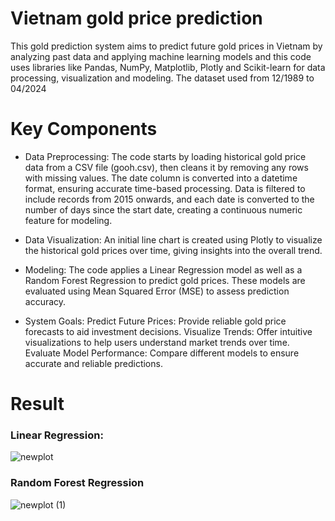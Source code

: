 # Vietnam gold price prediction
This gold prediction system aims to predict future gold prices in Vietnam by analyzing past data and applying machine learning models and this code uses libraries like Pandas, NumPy, Matplotlib, Plotly and Scikit-learn for data processing, visualization and modeling.
The dataset used from 12/1989 to 04/2024

# Key Components
- Data Preprocessing:
The code starts by loading historical gold price data from a CSV file (gooh.csv), then cleans it by removing any rows with missing values.
The date column is converted into a datetime format, ensuring accurate time-based processing.
Data is filtered to include records from 2015 onwards, and each date is converted to the number of days since the start date, creating a continuous numeric feature for modeling.

- Data Visualization:
An initial line chart is created using Plotly to visualize the historical gold prices over time, giving insights into the overall trend.

- Modeling:
The code applies a Linear Regression model as well as a Random Forest Regression to predict gold prices. These models are evaluated using Mean Squared Error (MSE) to assess prediction accuracy.

- System Goals:
Predict Future Prices: Provide reliable gold price forecasts to aid investment decisions.
Visualize Trends: Offer intuitive visualizations to help users understand market trends over time.
Evaluate Model Performance: Compare different models to ensure accurate and reliable predictions.

# Result
### Linear Regression:
![newplot](https://github.com/user-attachments/assets/856399e6-d85a-4d81-8934-faaa60fb189f)

### Random Forest Regression
![newplot (1)](https://github.com/user-attachments/assets/9e8a397e-09b4-49f1-bc46-f16244a60c58)

